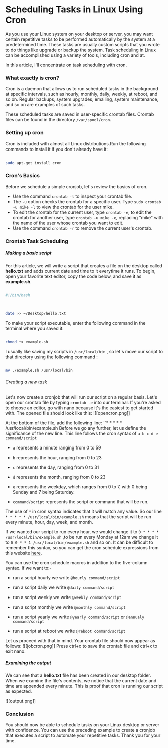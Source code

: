 # Scheduling Tasks in  Linux Using Cron
As you use your Linux system on your desktop or server, you may want certain repetitive tasks to be performed automatically by the system at a predetermined time. These tasks are usually custom scripts that you wrote to do things like upgrade or backup the system. Task scheduling in Linux can be accomplished using a variety of tools, including cron and at.

In this article, I'll concentrate on task scheduling with cron.

### What exactly is cron?
Cron is a daemon that allows us to run scheduled tasks in the background at specific intervals, such as hourly, monthly, daily, weekly, at reboot, and so on. Regular backups, system upgrades, emailing, system maintenance, and so on are examples of such tasks.

These scheduled tasks are saved in user-specific crontab files. Crontab files can be found in the directory `/var/spool/cron`.

### Setting up cron
Cron is included with almost all Linux distributions.Run the following commands to install it if you don't already have it:

````bash

sudo apt-get install cron

````

### Cron's Basics
Before we schedule a simple cronjob, let's review the basics of cron.
- Use the command `crontab -l` to inspect your crontab file.
- The `-u` option checks the crontab for a specific user. Type `sudo crontab -u mike -l` to view the crontab for the user mike.
- To edit the crontab for the current user, type `crontab -e`; to edit the crontab for another user, type `crontab -u mike -e`, replacing "mike" with the name of the user whose crontab you want to edit.
- Use the command `crontab -r` to remove the current user's crontab.

### Crontab Task Scheduling
##### Making a basic script
For this article, we will write a script that creates a file on the desktop called **hello.txt** and adds current date and time to it everytime it runs. To begin, open your favorite text editor, copy the code below, and save it as **example.sh**.
````bash

#!/bin/bash

  

date >> ~/Desktop/hello.txt

````

To make your script executable, enter the following command in the terminal where you saved it:
````bash

chmod +x example.sh 

`````

I usually like saving my scripts in `/usr/local/bin` , so let's move our script to that directory using the following command :

````bash

mv ./example.sh /usr/local/bin

````

###### Creating a new task
Let's now create a cronjob that will run our script on a regular basis. Let's open our crontab file by typing `crontab -e` into our terminal. If you're asked to choose an editor, go with nano because it's the easiest to get started with. The opened file should look like this:
![[opencron.png]]

At the bottom of the file, add the following line: ``* * * * * /usr/local/bin/example.sh
Before we go any further, let us define the significance of the new line. This line follows the cron syntax of   `a b c d e command/script`
- `a` represents a minute ranging from 0 to 59

- `b` represents the hour, ranging from 0 to 23

- `c` represents the day, ranging from 0 to 31

- `d` represents the month, ranging from 0 to 23

- `e` represents the weekday, which ranges from 0 to 7, with 0 being Sunday and 7 being Saturday.

- `command/script` represents the script or command that will be run.

The use of `*` in cron syntax indicates that it will match any value. So our line `* * * * * /usr/local/bin/example.sh`   means that the script will be run every minute, hour, day, week, and month.

If we wanted our script to run every hour, we would change it to `0 * * * * /usr/local/bin/example.sh` ,to be run every Monday at 12am we change it to `0 0 * * 1 /usr/local/bin/example.sh` and so on. It can be difficult to remember this syntax, so you can get the cron schedule expressions from this website [here](https://crontab.guru/#).

You can use the cron schedule macros in addition to the five-column syntax. If we want to:-
- run a script hourly we write `@hourly command/script`

- run a script daily we write `@daily command/script`

- run a script weekly we write `@weekly command/script`

- run a script monthly we write `@monthly command/script`

- run a script yearly we write `@yearly command/script` or `@annualy command/script`

- run a script at reboot we write `@reboot command/script`


Let us proceed with that in mind. Your crontab file should now appear as follows:
![[jobcron.png]]
Press ctrl+o to save the crontab file and ctrl+x to exit nano. 

##### Examining the output
We can see that a **hello.txt** file has been created in our desktop folder. When we examine the file's contents, we notice that the current date and time are appended every minute. This is proof that cron is running our script as expected.

![[output.png]]

### Conclusion
You should now be able to schedule tasks on your Linux desktop or server with confidence. You can use the preceding example to create a cronjob that executes a script to automate your repetitive tasks.
Thank you for your time.